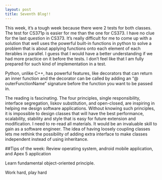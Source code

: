 ```yaml
---
layout: post
title: Seventh Blog!!
---
```


This week, it’s a tough week because there were 2 tests for both classes. The test for CS371p is easier for me than
the one for CS373. I have no clue for the last question in CS373. It’s really difficult for me to come up with a solution that well uses the powerful built-in functions in python to solve a problem that is about applying functions onto each element of each iterables in parallel. I guess that I would have a better understanding if we had more practice on it before the tests. I don’t feel like that I am fully prepared for such kind of implementation in a test. 

Python, unlike C++, has powerful features, like decorators that can return an inner function and the decorator can be called by adding an “@ outerFunctionName” signature before the function you want to be passed in. 

The reading is fascinating. The four principles, single responsibility, interface segregation, liskov substitution, and open-closed, are inspiring in helping me design software applications. Without knowing such principles, it is impossible to design classes that will have the best performance, scalability, stability and style that is easy for future extension and modification. I need to re-read all materials. It would be an invaluable skill to gain as a software engineer. The idea of having loosely coupling classes lets me rethink the possibility of adding extra interface to make classes independent instead of using inheritance. 

##Tips of the week:
Review operating system, android mobile application, and Apex 5 application

Learn fundamental object-oriented principle.

Work hard, play hard

